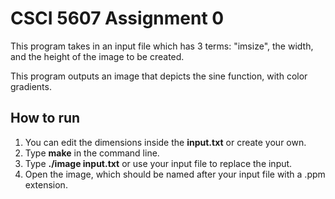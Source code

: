 # CSCI 5607 Assignment 0

This program takes in an input file which has 3 terms: "imsize", the width, and the height of the image to be created.

This program outputs an image that depicts the sine function, with color gradients.

## How to run
1. You can edit the dimensions inside the **input.txt** or create your own.
2. Type **make** in the command line.
3. Type **./image input.txt** or use your input file to replace the input.
4. Open the image, which should be named after your input file with a .ppm extension.
